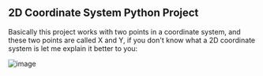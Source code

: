 ## 2D Coordinate System Python Project

Basically this project works with two points in a coordinate system, and these two points are called X and Y, if you don't know what a 2D coordinate system is let me explain it better to you:

![image](https://github.com/DEEPLERZERA/2DCoordinateSystemPythoyProject/assets/73613620/526b4600-04df-4368-81ef-70cde039f2fe)

